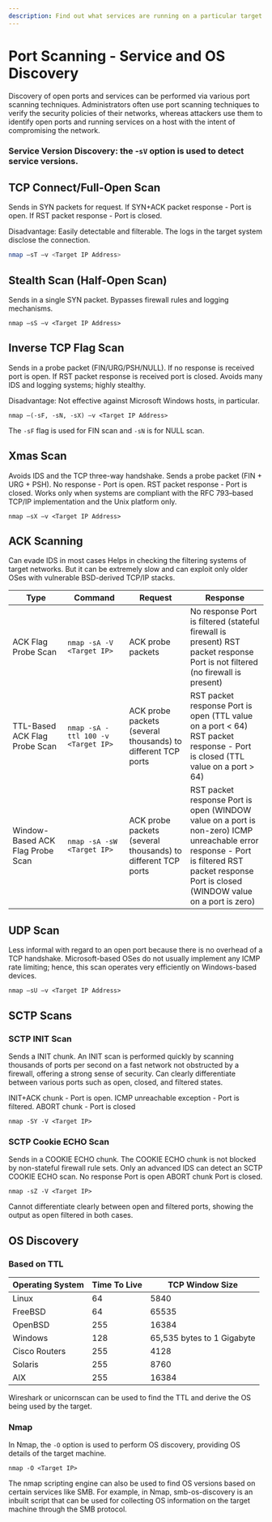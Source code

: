 ```yaml
---
description: Find out what services are running on a particular target host.
---
```


# Port Scanning - Service and OS Discovery

Discovery of open ports and services can be performed via various port scanning techniques. Administrators often use port scanning techniques to verify the security policies of their networks, whereas attackers use them to identify open ports and running services on a host with the intent of compromising the network.

### Service Version Discovery: the -`sV` option is used to detect service versions.

## TCP Connect/Full-Open Scan

Sends in  SYN packets for request. If SYN+ACK packet response - Port is open. If RST packet response - Port is closed.&#x20;

Disadvantage: Easily detectable and filterable. The logs in the target system disclose the connection.

```bash
nmap –sT –v <Target IP Address>
```

## Stealth Scan (Half-Open Scan)

Sends in a single SYN packet. Bypasses firewall rules and logging mechanisms.

```
nmap –sS –v <Target IP Address>
```

## Inverse TCP Flag Scan

Sends in a probe packet (FIN/URG/PSH/NULL). If no response is received port is open. If RST packet response is received port is closed. Avoids many IDS and logging systems; highly stealthy.

Disadvantage: Not effective against Microsoft Windows hosts, in particular.

```
nmap –(-sF, -sN, -sX) –v <Target IP Address>
```

The `-sF` flag is used for FIN scan and `-sN` is for NULL scan.

## Xmas Scan

Avoids IDS and the TCP three-way handshake. Sends a probe packet (FIN + URG + PSH).  No response - Port is open. RST packet response - Port is closed. Works only when systems are compliant with the RFC 793–based TCP/IP implementation and the Unix platform only.&#x20;

```
nmap –sX –v <Target IP Address>
```

## ACK Scanning

Can evade IDS in most cases Helps in checking the filtering systems of target networks.  But it can be extremely slow and can exploit only older OSes with vulnerable BSD-derived TCP/IP stacks.

<table data-header-hidden><thead><tr><th width="142">Type</th><th width="165">Command</th><th width="150">Request</th><th width="237">Response</th></tr></thead><tbody><tr><td>ACK Flag Probe Scan</td><td><code>nmap -sA -V &#x3C;Target IP></code></td><td>ACK probe packets</td><td>No response Port is filtered (stateful firewall is present) RST packet response Port is not filtered (no firewall is present)</td></tr><tr><td>TTL-Based ACK Flag Probe Scan</td><td><code>nmap -sA -ttl 100 -v &#x3C;Target IP></code></td><td>ACK probe packets (several thousands) to different TCP ports</td><td>RST packet response Port is open (TTL value on a port &#x3C; 64) RST packet response - Port is closed (TTL value on a port > 64)</td></tr><tr><td>Window-Based ACK Flag Probe Scan</td><td><code>nmap -sA -sW &#x3C;Target IP></code></td><td>ACK probe packets (several thousands) to different TCP ports</td><td>RST packet response Port is open (WINDOW value on a port is non-zero) ICMP unreachable error response - Port is filtered RST packet response Port is closed (WINDOW value on a port is zero)</td></tr></tbody></table>

## UDP Scan

Less informal with regard to an open port because there is no overhead of a TCP handshake. Microsoft-based OSes do not usually implement any ICMP rate limiting; hence, this scan operates very efficiently on Windows-based devices.

```
nmap –sU –v <Target IP Address>
```

## SCTP Scans

### SCTP INIT Scan

Sends a INIT chunk. An INIT scan is performed quickly by scanning thousands of ports per second on a fast network not obstructed by a firewall, offering a strong sense of security. Can clearly differentiate between various ports such as open, closed, and filtered states.

INIT+ACK chunk - Port is open. ICMP unreachable exception - Port is filtered. ABORT chunk - Port is closed

```
nmap -SY -V <Target IP>
```

### SCTP Cookie ECHO Scan

Sends in a COOKIE ECHO chunk. The COOKIE ECHO chunk is not blocked by non-stateful firewall rule sets. Only an advanced IDS can detect an SCTP COOKIE ECHO scan.  No response Port is open ABORT chunk Port is closed.&#x20;

```
nmap -sZ -V <Target IP>
```

Cannot differentiate clearly between open and filtered ports, showing the output as open filtered in both cases.

## OS Discovery

### Based on TTL

| Operating System | Time To Live | TCP Window Size            |
| ---------------- | ------------ | -------------------------- |
| Linux            | 64           | 5840                       |
| FreeBSD          | 64           | 65535                      |
| OpenBSD          | 255          | 16384                      |
| Windows          | 128          | 65,535 bytes to 1 Gigabyte |
| Cisco Routers    | 255          | 4128                       |
| Solaris          | 255          | 8760                       |
| AIX              | 255          | 16384                      |

Wireshark or unicornscan can be used to find the TTL and derive the OS being used by the target.

### Nmap

In Nmap, the `-O` option is used to perform OS discovery, providing OS details of the target machine.

```
nmap -O <Target IP>
```

The nmap scripting engine can also be used to find OS versions based on certain services like SMB. For example, in Nmap, smb-os-discovery is an inbuilt script that can be used for collecting OS information on the target machine through the SMB protocol.

